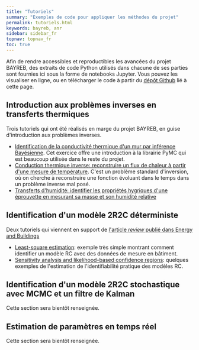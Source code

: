 ```yaml
---
title: "Tutoriels"
summary: "Exemples de code pour appliquer les méthodes du projet"
permalink: tutoriels.html
keywords: bayreb, anr
sidebar: sidebar_fr
topnav: topnav_fr
toc: true
---
```


Afin de rendre accessibles et reproductibles les avancées du projet BAYREB, des extraits de code Python utilisés dans chacune de ses parties sont fournies ici sous la forme de notebooks Jupyter. Vous pouvez les visualiser en ligne, ou en télécharger le code à partir du [dépôt Github](https://github.com/locie/bayreb) lié à cette page.

## Introduction aux problèmes inverses en transferts thermiques

Trois tutoriels qui ont été réalisés en marge du projet BAYREB, en guise d'introduction aux problèmes inverses.

* [Identification de la conductivité thermique d'un mur par inférence Bayésienne](https://nbviewer.jupyter.org/github/locie/bayreb/blob/master/Notebooks/01_HeatConductivity/Notebook_HeatConductivity.ipynb). Cet exercice offre une introduction à la librairie PyMC qui est beaucoup utilisée dans le reste du projet.
* [Conduction thermique inverse: reconstruire un flux de chaleur à partir d'une mesure de température](https://nbviewer.jupyter.org/github/locie/bayreb/blob/master/Notebooks/02_HeatFlow/Notebook_HeatFlow.ipynb). C'est un problème standard d'inversion, où on cherche à reconstruire une fonction évoluant dans le temps dans un problème inverse mal posé.
* [Transferts d'humidité: identifier les propriétés hygriques d'une éprouvette en mesurant sa masse et son humidité relative](https://nbviewer.jupyter.org/github/locie/bayreb/blob/master/Notebooks/03_MoistureTransfer/Notebook_MoistureTransfer.ipynb)


## Identification d'un modèle 2R2C déterministe

Deux tutoriels qui viennent en support de [l'article *review* publié dans Energy and Buildings](https://www.sciencedirect.com/science/article/pii/S0378778817317942)

* [Least-square estimation](https://nbviewer.jupyter.org/github/locie/bayreb/blob/master/Notebooks/04_2R2C_LSE/2R2C%20model%20parameter%20estimation.ipynb): exemple très simple montrant comment identifier un modèle RC avec des données de mesure en bâtiment.
* [Sensitivity analysis and likelihood-based confidence regions](https://nbviewer.jupyter.org/github/locie/bayreb/blob/master/Notebooks/04_2R2C_LSE/2R2C%20model%20sensitivity%20and%20identifiability.ipynb): quelques exemples de l'estimation de l'identifiabilité pratique des modèles RC.

## Identification d'un modèle 2R2C stochastique avec MCMC et un filtre de Kalman

Cette section sera bientôt renseignée.

## Estimation de paramètres en temps réel

Cette section sera bientôt renseignée.
